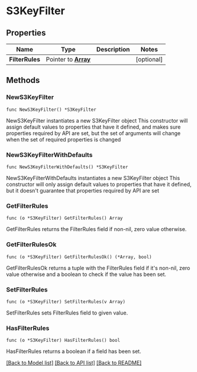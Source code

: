 # S3KeyFilter

## Properties

Name | Type | Description | Notes
------------ | ------------- | ------------- | -------------
**FilterRules** | Pointer to [**Array**](array.md) |  | [optional] 

## Methods

### NewS3KeyFilter

`func NewS3KeyFilter() *S3KeyFilter`

NewS3KeyFilter instantiates a new S3KeyFilter object
This constructor will assign default values to properties that have it defined,
and makes sure properties required by API are set, but the set of arguments
will change when the set of required properties is changed

### NewS3KeyFilterWithDefaults

`func NewS3KeyFilterWithDefaults() *S3KeyFilter`

NewS3KeyFilterWithDefaults instantiates a new S3KeyFilter object
This constructor will only assign default values to properties that have it defined,
but it doesn't guarantee that properties required by API are set

### GetFilterRules

`func (o *S3KeyFilter) GetFilterRules() Array`

GetFilterRules returns the FilterRules field if non-nil, zero value otherwise.

### GetFilterRulesOk

`func (o *S3KeyFilter) GetFilterRulesOk() (*Array, bool)`

GetFilterRulesOk returns a tuple with the FilterRules field if it's non-nil, zero value otherwise
and a boolean to check if the value has been set.

### SetFilterRules

`func (o *S3KeyFilter) SetFilterRules(v Array)`

SetFilterRules sets FilterRules field to given value.

### HasFilterRules

`func (o *S3KeyFilter) HasFilterRules() bool`

HasFilterRules returns a boolean if a field has been set.


[[Back to Model list]](../README.md#documentation-for-models) [[Back to API list]](../README.md#documentation-for-api-endpoints) [[Back to README]](../README.md)


